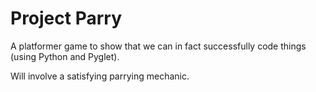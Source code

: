 # Project Parry
A platformer game to show that we can in fact successfully code things (using Python and Pyglet).

Will involve a satisfying parrying mechanic.
